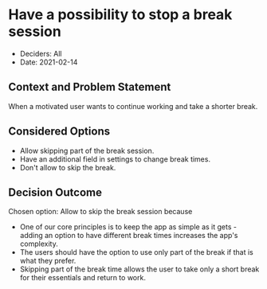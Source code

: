 # Have a possibility to stop a break session

* Deciders: All 
* Date: 2021-02-14


## Context and Problem Statement
When a motivated user wants to continue working and take a shorter break.

## Considered Options
* Allow skipping part of the break session.
* Have an additional field in settings to change break times.
* Don't allow to skip the break.

## Decision Outcome
Chosen option: Allow to skip the break session because
* One of our core principles is to keep the app as simple as it gets - adding an option to have different break times increases the app's complexity.
* The users should have the option to use only part of the break if that is what they prefer.
* Skipping part of the break time allows the user to take only a short break for their essentials and return to work.
